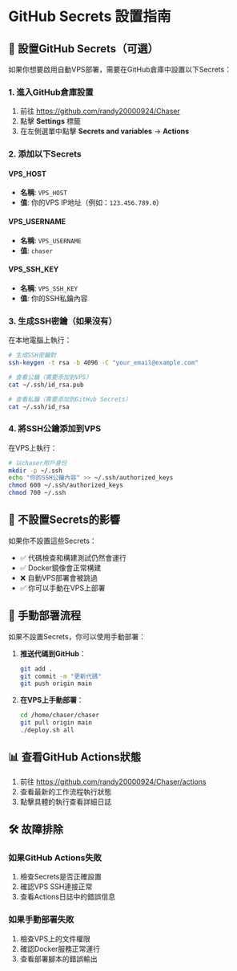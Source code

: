 # GitHub Secrets 設置指南

## 🔐 設置GitHub Secrets（可選）

如果你想要啟用自動VPS部署，需要在GitHub倉庫中設置以下Secrets：

### 1. 進入GitHub倉庫設置
1. 前往 https://github.com/randy20000924/Chaser
2. 點擊 **Settings** 標籤
3. 在左側選單中點擊 **Secrets and variables** → **Actions**

### 2. 添加以下Secrets

#### VPS_HOST
- **名稱**: `VPS_HOST`
- **值**: 你的VPS IP地址（例如：`123.456.789.0`）

#### VPS_USERNAME
- **名稱**: `VPS_USERNAME`
- **值**: `chaser`

#### VPS_SSH_KEY
- **名稱**: `VPS_SSH_KEY`
- **值**: 你的SSH私鑰內容

### 3. 生成SSH密鑰（如果沒有）

在本地電腦上執行：
```bash
# 生成SSH密鑰對
ssh-keygen -t rsa -b 4096 -C "your_email@example.com"

# 查看公鑰（需要添加到VPS）
cat ~/.ssh/id_rsa.pub

# 查看私鑰（需要添加到GitHub Secrets）
cat ~/.ssh/id_rsa
```

### 4. 將SSH公鑰添加到VPS

在VPS上執行：
```bash
# 以chaser用戶身份
mkdir -p ~/.ssh
echo "你的SSH公鑰內容" >> ~/.ssh/authorized_keys
chmod 600 ~/.ssh/authorized_keys
chmod 700 ~/.ssh
```

## 🚫 不設置Secrets的影響

如果你不設置這些Secrets：
- ✅ 代碼檢查和構建測試仍然會運行
- ✅ Docker鏡像會正常構建
- ❌ 自動VPS部署會被跳過
- ✅ 你可以手動在VPS上部署

## 🔄 手動部署流程

如果不設置Secrets，你可以使用手動部署：

1. **推送代碼到GitHub**：
   ```bash
   git add .
   git commit -m "更新代碼"
   git push origin main
   ```

2. **在VPS上手動部署**：
   ```bash
   cd /home/chaser/chaser
   git pull origin main
   ./deploy.sh all
   ```

## 📊 查看GitHub Actions狀態

1. 前往 https://github.com/randy20000924/Chaser/actions
2. 查看最新的工作流程執行狀態
3. 點擊具體的執行查看詳細日誌

## 🛠️ 故障排除

### 如果GitHub Actions失敗
1. 檢查Secrets是否正確設置
2. 確認VPS SSH連接正常
3. 查看Actions日誌中的錯誤信息

### 如果手動部署失敗
1. 檢查VPS上的文件權限
2. 確認Docker服務正常運行
3. 查看部署腳本的錯誤輸出
